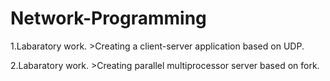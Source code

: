 # Network-Programming
1.Labaratory work.
	>Creating a client-server application based on UDP.

2.Labaratory work.
    >Creating parallel multiprocessor server based on fork.

